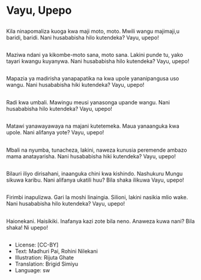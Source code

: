 # Vayu, Upepo

##
Kila ninapomaliza kuoga
kwa maji moto, moto.
Mwili wangu majimaji,u
baridi, baridi.
Nani husababisha hilo
kutendeka?
Vayu, upepo!


##
Maziwa ndani ya
kikombe-moto sana,
moto sana.
Lakini punde tu, yako
tayari kwangu
kuyanywa.
Nani husababisha hilo
kutendeka?
Vayu, upepo!


##
Mapazia ya madirisha
yanapapatika
na kwa upole
yananipangusa uso
wangu.
Nani husababisha hiki
kutendeka?
Vayu, upepo!


##
Radi kwa umbali.
Mawingu meusi
yanasonga upande
wangu.
Nani husababisha hilo
kutendeka?
Vayu, upepo!


##
Matawi yanawayawaya
na majani kutetemeka.
Maua yanaanguka kwa
upole.
Nani alifanya yote?
Vayu, upepo!


##
Mbali na nyumba,
tunacheza,
lakini, naweza kunusia
peremende ambazo
mama anatayarisha.
Nani husababisha hiki
kutendeka?
Vayu, upepo!


##
Bilauri iliyo dirisahani,
inaanguka chini kwa
kishindo.
Nashukuru Mungu
sikuwa karibu.
Nani alifanya ukatili
huu?
Bila shaka ilikuwa Vayu,
upepo!

##
Firimbi inapulizwa.
Gari la moshi linaingia.
Silioni, lakini nasikia
mlio wake.
Nani husababisha hilo
kutendeka?
Vayu, upepo!


##
Haionekani.
Haisikiki.
Inafanya kazi zote
bila neno.
Anaweza kuwa nani?
Bila shaka!
Ni upepo!

##

##
* License: [CC-BY]
* Text: Madhuri Pai, Rohini Nilekani
* Illustration: Rijuta Ghate
* Translation: Brigid Simiyu
* Language: sw
